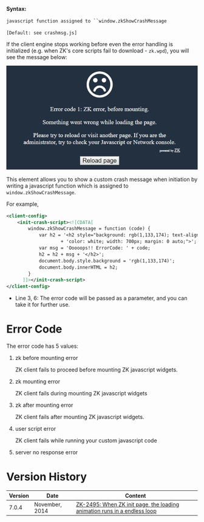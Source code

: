 **Syntax:**

<init-crash-script>`javascript function assigned to ``window.zkShowCrashMessage`</init-crash-script>

`[Default: see crashmsg.js]`

If the client engine stops working before even the error handling is
initialized (e.g. when ZK's core scripts fail to download - `zk.wpd`),
you will see the message below:

![](images/error_handling_crash_screen.png)

This element allows you to show a custom crash message when initiation
by writing a javascript function which is assigned to
`window.zkShowCrashMessage`.

For example,

```xml
<client-config>
    <init-crash-script><![CDATA[
        window.zkShowCrashMessage = function (code) {
            var h2 = '<h2 style="background: rgb(1,133,174); text-align: center; ' 
                    + 'color: white; width: 700px; margin: 0 auto;">';
            var msg = 'Ooooops!! ErrorCode: ' + code;
            h2 = h2 + msg + '</h2>';
            document.body.style.background = 'rgb(1,133,174)';
            document.body.innerHTML = h2;
        }
      ]]></init-crash-script>
</client-config>
```

- Line 3, 6: The error code will be passed as a parameter, and you can
  take it for further use.

# Error Code

The error code has 5 values:

1.  zk before mounting error
      
    ZK client fails to proceed before mounting ZK javascript widgets.
2.  zk mounting error
      
    ZK client fails during mounting ZK javascript widgets
3.  zk after mounting error
      
    ZK client fails after mounting ZK javascript widgets.
4.  user script error
      
    ZK client fails while running your custom javascript code
5.  server no response error

# Version History

| Version | Date           | Content                                                                                                             |
|---------|----------------|---------------------------------------------------------------------------------------------------------------------|
| 7.0.4   | November, 2014 | [ZK-2495: When ZK init page, the loading animation runs in a endless loop](http://tracker.zkoss.org/browse/ZK-2495) |

